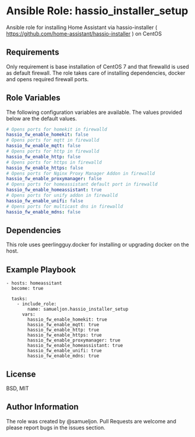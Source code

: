 Ansible Role: hassio_installer_setup
=========

Ansible role for installing Home Assistant via hassio-installer ( https://github.com/home-assistant/hassio-installer ) on CentOS

Requirements
------------

Only requirement is base installation of CentOS 7 and that firewalld is used as default firewall. The role takes care of installing dependencies, docker and opens required firewall ports.

Role Variables
--------------

The following configuration variables are available. The values provided below are the default values.
```yaml
# Opens ports for homekit in firewalld
hassio_fw_enable_homekit: false
# Opens ports for mqtt in firewalld
hassio_fw_enable_mqtt: false
# Opens ports for http in firewalld
hassio_fw_enable_http: false
# Opens ports for https in firewalld
hassio_fw_enable_https: false
# Opens ports for Nginx Proxy Manager Addon in firewalld
hassio_fw_enable_proxymanager: false
# Opens ports for homeassistant default port in firewalld
hassio_fw_enable_homeassistant: true
# Opens ports for unify addon in firewalld
hassio_fw_enable_unifi: false
# Opens ports for multicast dns in firewalld
hassio_fw_enable_mdns: false
```

Dependencies
------------

This role uses geerlingguy.docker for installing or upgrading docker on the host.

Example Playbook
----------------

    - hosts: homeassitant
      become: true

      tasks:
        - include_role:
            name: samueljon.hassio_installer_setup
          vars:
            hassio_fw_enable_homekit: true
            hassio_fw_enable_mqtt: true
            hassio_fw_enable_http: true
            hassio_fw_enable_https: true
            hassio_fw_enable_proxymanager: true
            hassio_fw_enable_homeassistant: true
            hassio_fw_enable_unifi: true
            hassio_fw_enable_mdns: true

License
-------

BSD, MIT

Author Information
------------------

The role was created by @samueljon. Pull Requests are welcome and please report bugs in the issues section.
